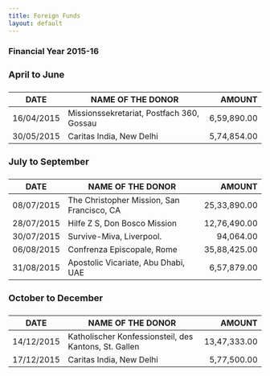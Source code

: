 ```yaml
---
title: Foreign Funds
layout: default
---
```

<style>table{width:100%}h4{font-size:18px}th{text-transform:uppercase}</style>

### Financial Year 2015-16

#### April to June

| Date       | Name of the Donor                                     | Amount
|:----------:|-------------------------------------------------------|-------------:|
| 16/04/2015 | Missionssekretariat, Postfach 360, Gossau             | 6,59,890.00
| 30/05/2015 | Caritas India, New Delhi                              | 5,74,854.00

#### July to September

| Date       | Name of the Donor                                     | Amount
|:----------:|-------------------------------------------------------|-------------:|
| 08/07/2015 | The Christopher Mission, San Francisco, CA            | 25,33,890.00
| 28/07/2015 | Hilfe Z S, Don Bosco Mission                          | 12,76,490.00
| 30/07/2015 | Survive-Miva, Liverpool.                              | 94,064.00
| 06/08/2015 | Confrenza Episcopale, Rome                            | 35,88,425.00
| 31/08/2015 | Apostolic Vicariate, Abu Dhabi, UAE                   | 6,57,879.00

#### October to December

| Date       | Name of the Donor                                     | Amount
|:----------:|-------------------------------------------------------|-------------:|
| 14/12/2015 | Katholischer Konfessionsteil, des Kantons, St. Gallen | 13,47,333.00
| 17/12/2015 | Caritas India, New Delhi                              | 5,77,500.00
